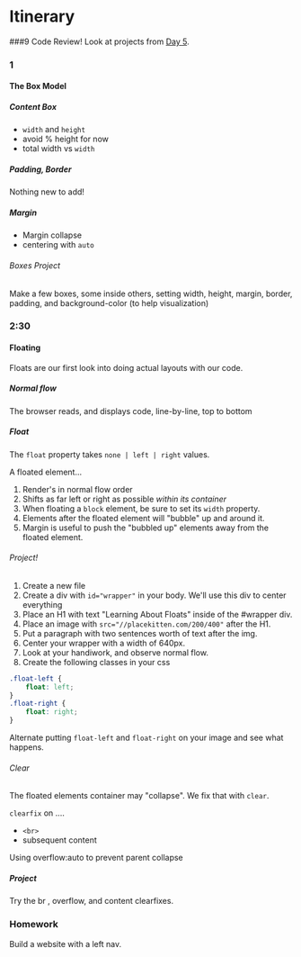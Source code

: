 # Itinerary
###9 
Code Review! Look at projects from [Day 5](Day-5).

### 1
#### The Box Model

##### Content Box

* `width` and `height`
* avoid % height for now
* total width vs `width`

##### Padding, Border
Nothing new to add!

##### Margin

* Margin collapse
* centering with `auto`

###### Boxes Project
Make a few boxes, some inside others, setting width, height, margin, border, padding, and background-color (to help visualization)

### 2:30
#### Floating

Floats are our first look into doing actual layouts with our code.

##### Normal flow

The browser reads, and displays code, line-by-line, top to bottom

##### Float
The `float` property takes `none | left | right` values.

A floated element...
1) Render's in normal flow order
2) Shifts as far left or right as possible _within its container_
3) When floating a `block` element, be sure to set its `width` property.
4) Elements after the floated element will "bubble" up and around it.
5) Margin is useful to push the "bubbled up" elements away from the floated element.

###### Project!
1. Create a new file
1. Create a div with `id="wrapper"` in your body. We'll use this div to center everything
1. Place an H1 with text "Learning About Floats" inside of the #wrapper div.
1. Place an image with `src="//placekitten.com/200/400"` after the H1.
1. Put a paragraph with two sentences worth of text after the img.
1. Center your wrapper with a width of 640px.
1. Look at your handiwork, and observe normal flow.
1. Create the following classes in your css
```css
.float-left {
    float: left;
}
.float-right {
    float: right;
}
```
Alternate putting `float-left` and `float-right` on your image and see what happens.

###### Clear
The floated elements container may "collapse". We fix that with `clear`.

`clearfix` on ....

* `<br>`
* subsequent content

Using overflow:auto to prevent parent collapse


##### Project
Try the br , overflow, and content clearfixes.


### Homework

Build a website with a left nav.



